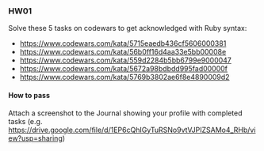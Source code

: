### HW01

Solve these 5 tasks on codewars to get acknowledged with Ruby syntax:
- https://www.codewars.com/kata/5715eaedb436cf5606000381
- https://www.codewars.com/kata/56b0ff16d4aa33e5bb00008e
- https://www.codewars.com/kata/559d2284b5bb6799e9000047
- https://www.codewars.com/kata/5672a98bdbdd995fad00000f
- https://www.codewars.com/kata/5769b3802ae6f8e4890009d2


#### How to pass

Attach a screenshot to the Journal showing your profile with completed tasks (e.g. https://drive.google.com/file/d/1EP6cQhIGyTuRSNo9vtVJPIZSAMo4_RHb/view?usp=sharing)

